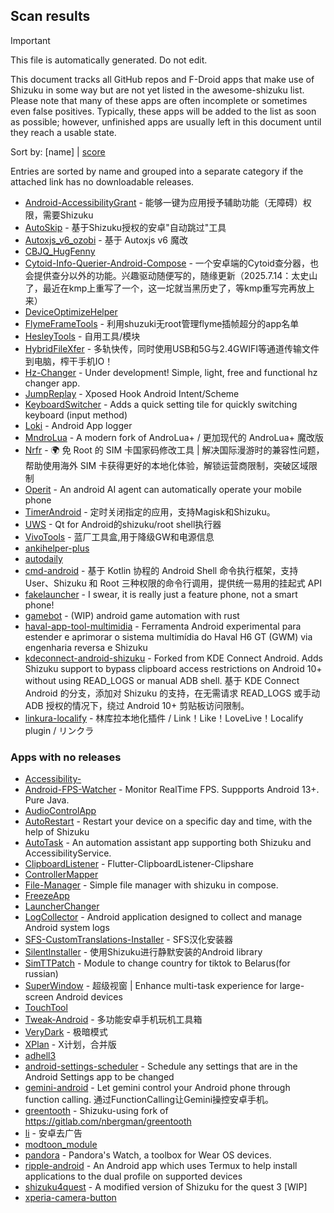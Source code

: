 ## Scan results
> [!IMPORTANT]
> This file is automatically generated. Do not edit.

This document tracks all GitHub repos and F-Droid apps that make use of Shizuku in some way but are not yet listed in the awesome-shizuku list. Please note that many of these apps are often incomplete or sometimes even false positives.
Typically, these apps will be added to the list as soon as possible; however, unfinished apps are usually left in this document until they reach a usable state.

Sort by: [name] | [score](SUMMARY_RANKED.md)

Entries are sorted by name and grouped into a separate category if the attached link has no downloadable releases.

 * [Android-AccessibilityGrant](https://github.com/MagicianGuo/Android-AccessibilityGrant) - 能够一键为应用授予辅助功能（无障碍）权限，需要Shizuku
 * [AutoSkip](https://github.com/xjunz/AutoSkip) - 基于Shizuku授权的安卓"自动跳过"工具
 * [Autoxjs_v6_ozobi](https://github.com/ozobiozobi/Autoxjs_v6_ozobi) - 基于 Autoxjs v6 魔改
 * [CBJQ_HugFenny](https://github.com/LiuJiewenTT/CBJQ_HugFenny)
 * [Cytoid-Info-Querier-Android-Compose](https://github.com/Lyneon/Cytoid-Info-Querier-Android-Compose) - 一个安卓端的Cytoid查分器，也会提供查分以外的功能。兴趣驱动随便写的，随缘更新（2025.7.14：太史山了，最近在kmp上重写了一个，这一坨就当黑历史了，等kmp重写完再放上来）
 * [DeviceOptimizeHelper](https://github.com/sbmatch/DeviceOptimizeHelper)
 * [FlymeFrameTools](https://github.com/Ruyue-Kinsenka/FlymeFrameTools) - 利用shuzuki无root管理flyme插帧超分的app名单
 * [HesleyTools](https://github.com/ldh-star/HesleyTools) - 自用工具/模块
 * [HybridFileXfer](https://github.com/weixiansen574/HybridFileXfer) - 多轨快传，同时使用USB和5G与2.4GWIFI等通道传输文件到电脑，榨干手机IO！
 * [Hz-Changer](https://github.com/MARCOS-S-S/Hz-Changer) - Under development! Simple, light, free and functional hz changer app.
 * [JumpReplay](https://github.com/FourTwooo/JumpReplay) - Xposed Hook Android Intent/Scheme
 * [KeyboardSwitcher](https://github.com/SgLy/KeyboardSwitcher) - Adds a quick setting tile for quickly switching keyboard (input method)
 * [Loki](https://github.com/trinadhthatakula/Loki) - Android App logger
 * [MndroLua](https://github.com/Crescent-of-Maya/MndroLua) - A modern fork of AndroLua+ / 更加现代的 AndroLua+ 魔改版
 * [Nrfr](https://github.com/Ackites/Nrfr) - 🌍 免 Root 的 SIM 卡国家码修改工具 | 解决国际漫游时的兼容性问题，帮助使用海外 SIM 卡获得更好的本地化体验，解锁运营商限制，突破区域限制
 * [Operit](https://github.com/AAswordman/Operit) - An android AI agent can automatically operate your mobile phone
 * [TimerAndroid](https://github.com/HNIdesu/TimerAndroid) - 定时关闭指定的应用，支持Magisk和Shizuku。
 * [UWS](https://github.com/UWillno/UWS) - Qt for Android的shizuku/root shell执行器
 * [VivoTools](https://github.com/ItosEO/VivoTools) - 蓝厂工具盒,用于降级GW和电源信息
 * [ankihelper-plus](https://github.com/huhuswei/ankihelper-plus)
 * [autodaily](https://github.com/ParadiseZ/autodaily)
 * [cmd-android](https://github.com/niki914/cmd-android) - 基于 Kotlin 协程的 Android Shell 命令执行框架，支持 User、Shizuku 和 Root 三种权限的命令行调用，提供统一易用的挂起式 API
 * [fakelauncher](https://github.com/ZH-XiJun/fakelauncher) - I swear, it is really just a feature phone, not a smart phone!
 * [gamebot](https://github.com/tkkcc/gamebot) - (WIP) android game automation with rust
 * [haval-app-tool-multimidia](https://github.com/bobaoapae/haval-app-tool-multimidia) - Ferramenta Android experimental para estender e aprimorar o sistema multimídia do Haval H6 GT (GWM) via engenharia reversa e Shizuku
 * [kdeconnect-android-shizuku](https://github.com/Shoukaku39/kdeconnect-android-shizuku) - Forked from KDE Connect Android. Adds Shizuku support to bypass clipboard access restrictions on Android 10+ without using READ_LOGS or manual ADB shell. 基于 KDE Connect Android 的分支，添加对 Shizuku 的支持，在无需请求 READ_LOGS 或手动 ADB 授权的情况下，绕过 Android 10+ 剪贴板访问限制。
 * [linkura-localify](https://github.com/ChocoLZS/linkura-localify) - 林库拉本地化插件 / Link！Like！LoveLive！Localify plugin / リンクラ

### Apps with no releases

 * [Accessibility-](https://github.com/nai559/Accessibility-)
 * [Android-FPS-Watcher](https://github.com/WuDi-ZhanShen/Android-FPS-Watcher) - Monitor RealTime FPS. Suppports Android 13+. Pure Java.
 * [AudioControlApp](https://github.com/SwastikChamp2/AudioControlApp)
 * [AutoRestart](https://github.com/madkarmaa/AutoRestart) - Restart your device on a specific day and time, with the help of Shizuku
 * [AutoTask](https://github.com/xjunz/AutoTask) - An automation assistant app supporting both Shizuku and AccessibilityService.
 * [ClipboardListener](https://github.com/aa2013/ClipboardListener) - Flutter-ClipboardListener-Clipshare
 * [ControllerMapper](https://github.com/anhquan7826/ControllerMapper)
 * [File-Manager](https://github.com/abusaeed-shuvo/File-Manager) - Simple file manager with shizuku in compose.
 * [FreezeApp](https://github.com/JuneLeo/FreezeApp)
 * [LauncherChanger](https://github.com/Samuel095383/LauncherChanger)
 * [LogCollector](https://github.com/thekosa/LogCollector) - Android application designed to collect and manage Android system logs
 * [SFS-CustomTranslations-Installer](https://github.com/youfeng11/SFS-CustomTranslations-Installer) - SFS汉化安装器
 * [SilentInstaller](https://github.com/MiyazKaori/SilentInstaller) - 使用Shizuku进行静默安装的Android library
 * [SimTTPatch](https://github.com/RecodeLiner/SimTTPatch) - Module to change country for tiktok to Belarus(for russian)
 * [SuperWindow](https://github.com/eiyooooo/SuperWindow) - 超级视窗 | Enhance multi-task experience for large-screen Android devices
 * [TouchTool](https://github.com/mr-bogey/TouchTool)
 * [Tweak-Android](https://github.com/lumkit/Tweak-Android) - 多功能安卓手机玩机工具箱
 * [VeryDark](https://github.com/wkbin/VeryDark) - 极暗模式
 * [XPlan](https://github.com/ItosEO/XPlan) - X计划，合并版
 * [adhell3](https://github.com/pascua28/adhell3)
 * [android-settings-scheduler](https://github.com/Turtlepaw/android-settings-scheduler) - Schedule any settings that are in the Android Settings app to be changed
 * [gemini-android](https://github.com/niki914/gemini-android) - Let gemini control your Android phone through function calling. 通过FunctionCalling让Gemini操控安卓手机。
 * [greentooth](https://github.com/qwerty12/greentooth) - Shizuku-using fork of https://gitlab.com/nbergman/greentooth
 * [li](https://github.com/lousli/li) - 安卓去广告
 * [modtoon_module](https://github.com/Inhaleoxygen/modtoon_module)
 * [pandora](https://github.com/maisymoe/pandora) - Pandora's Watch, a toolbox for Wear OS devices.
 * [ripple-android](https://github.com/husmus00/ripple-android) - An Android app which uses Termux to help install applications to the dual profile on supported devices
 * [shizuku4quest](https://github.com/metalex201/shizuku4quest) - A modified version of Shizuku for the quest 3 [WIP]
 * [xperia-camera-button](https://github.com/aaronkh/xperia-camera-button)
